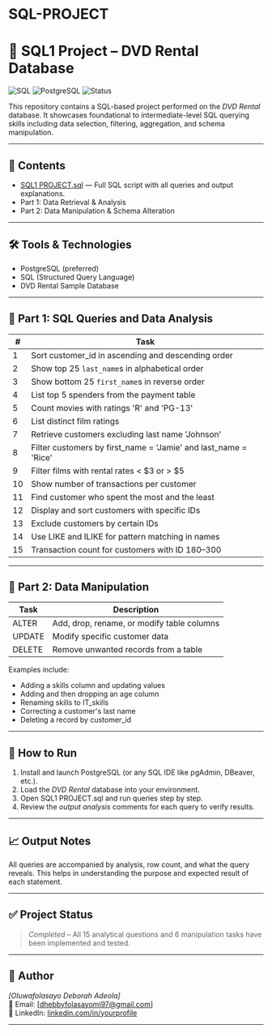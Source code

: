 # SQL-PROJECT
# 🎯 SQL1 Project – DVD Rental Database

![SQL](https://img.shields.io/badge/SQL-Data--Analysis-blue)
![PostgreSQL](https://img.shields.io/badge/PostgreSQL-Used-informational)
![Status](https://img.shields.io/badge/Project-Completed-brightgreen)

This repository contains a SQL-based project performed on the *DVD Rental* database. It showcases foundational to intermediate-level SQL querying skills including data selection, filtering, aggregation, and schema manipulation.

---

## 📂 Contents

- [SQL1 PROJECT.sql](./SQL1%20PROJECT.sql) — Full SQL script with all queries and output explanations.
- Part 1: Data Retrieval & Analysis
- Part 2: Data Manipulation & Schema Alteration

---

## 🛠 Tools & Technologies

- PostgreSQL (preferred)
- SQL (Structured Query Language)
- DVD Rental Sample Database

---

## 📌 Part 1: SQL Queries and Data Analysis

| # | Task |
|---|------|
| 1 | Sort customer_id in ascending and descending order |
| 2 | Show top 25 `last_name`s in alphabetical order |
| 3 | Show bottom 25 `first_name`s in reverse order |
| 4 | List top 5 spenders from the payment table |
| 5 | Count movies with ratings 'R' and 'PG-13' |
| 6 | List distinct film ratings |
| 7 | Retrieve customers excluding last name 'Johnson' |
| 8 | Filter customers by first_name = 'Jamie' and last_name = 'Rice' |
| 9 | Filter films with rental rates < $3 or > $5 |
|10 | Show number of transactions per customer |
|11 | Find customer who spent the most and the least |
|12 | Display and sort customers with specific IDs |
|13 | Exclude customers by certain IDs |
|14 | Use LIKE and ILIKE for pattern matching in names |
|15 | Transaction count for customers with ID 180–300 |

---

## 🧪 Part 2: Data Manipulation

| Task | Description |
|------|-------------|
| ALTER | Add, drop, rename, or modify table columns |
| UPDATE | Modify specific customer data |
| DELETE | Remove unwanted records from a table |

Examples include:

- Adding a skills column and updating values
- Adding and then dropping an age column
- Renaming skills to IT_skills
- Correcting a customer's last name
- Deleting a record by customer_id

---

## 🧾 How to Run

1. Install and launch PostgreSQL (or any SQL IDE like pgAdmin, DBeaver, etc.).
2. Load the *DVD Rental* database into your environment.
3. Open SQL1 PROJECT.sql and run queries step by step.
4. Review the *output analysis* comments for each query to verify results.

---

## 📈 Output Notes

All queries are accompanied by analysis, row count, and what the query reveals. This helps in understanding the purpose and expected result of each statement.

---

## ✅ Project Status

> *Completed* – All 15 analytical questions and 6 manipulation tasks have been implemented and tested.

---

## 👤 Author

*[Oluwafolasayo Deborah Adeola]*  
📧 Email: [dhebbyfolasayomi97@gmail.com]  
🔗 LinkedIn: [linkedin.com/in/yourprofile]([https://linkedin.com/in/yourprofile](https://www.linkedin.com/in/oluwasayo-adeola))  


---

